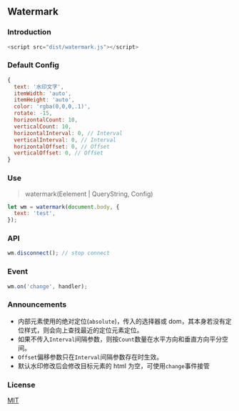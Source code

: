## Watermark

### Introduction

```javascript
<script src="dist/watermark.js"></script>
```

### Default Config

```javascript
{
  text: '水印文字',
  itemWidth: 'auto',
  itemHeight: 'auto',
  color: 'rgba(0,0,0,.1)',
  rotate: -15,
  horizontalCount: 10,
  verticalCount: 10,
  horizontalInterval: 0, // Interval
  verticalInterval: 0, // Interval
  horizontalOffset: 0, // Offset
  verticalOffset: 0, // Offset
}
```

### Use

> watermark(Eelement | QueryString, Config)

```javascript
let wm = watermark(document.body, {
  text: 'test',
});
```

### API

```javascript
wm.disconnect(); // stop connect
```

### Event

```javascript
wm.on('change', handler);
```

### Announcements

- 内部元素使用的绝对定位(`absolute`)，传入的选择器或 dom，其本身若没有定位样式，则会向上查找最近的定位元素定位。
- 如果不传入`Interval`间隔参数，则按`Count`数量在水平方向和垂直方向平分空间。
- `Offset`偏移参数只在`Interval`间隔参数存在时生效。
- 默认水印修改后会修改目标元素的 html 为空，可使用`change`事件接管

### License

[MIT](https://choosealicense.com/licenses/mit/)
